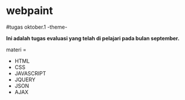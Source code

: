 # webpaint
#tugas oktober.1 -theme-

<b>Ini adalah tugas evaluasi yang telah di pelajari pada bulan september.</b>

 materi =
- HTML
- CSS
- JAVASCRIPT
- JQUERY
- JSON
- AJAX
